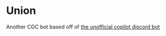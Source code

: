 # Union
Another CGC bot based off of [the unofficial copilot discord bot](https://github.com/Discord-CopilotCo/bot)
